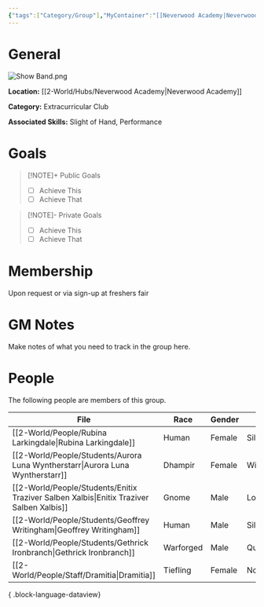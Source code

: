 ```yaml
---
{"tags":["Category/Group"],"MyContainer":"[[Neverwood Academy|Neverwood Academy]]","MyCategory":"Extracurricular Club","image":"Show Band.png","obsidianUIMode":"preview","leaders":null,"staff":null,"members":null,"initiates":null,"primary_contact":null,"Skill1":"Slight of Hand","Skill2":"Performance","dg-publish":true,"dg-path":"World/Groups/Extracurricular Club/Neverwood Show Band Association.md","permalink":"/world/groups/extracurricular-club/neverwood-show-band-association/","dgPassFrontmatter":true,"updated":"2025-09-29T13:00:36.000+01:00"}
---
```



# General

![Show Band.png](/img/user/z_Assets/Extracurriculars/Show%20Band.png)

**Location:** [[2-World/Hubs/Neverwood Academy\|Neverwood Academy]]

**Category:** Extracurricular Club

**Associated Skills:** Slight of Hand, Performance

# Goals

> [!NOTE]+ Public Goals
> - [ ] Achieve This
> - [ ] Achieve That

> [!NOTE]- Private Goals
> - [ ] Achieve This
> - [ ] Achieve That

# Membership
Upon request or via sign-up at freshers fair

# GM Notes

Make notes of what you need to track in the group here. 


# People

The following people are members of this group.  


| File                                                                                        | Race      | Gender | College     |
| ------------------------------------------------------------------------------------------- | --------- | ------ | ----------- |
| [[2-World/People/Rubina Larkingdale\|Rubina Larkingdale]]                                | Human     | Female | Silverquill |
| [[2-World/People/Students/Aurora Luna Wyntherstarr\|Aurora Luna Wyntherstarr]]           | Dhampir   | Female | Witherbloom |
| [[2-World/People/Students/Enitix Traziver Salben Xalbis\|Enitix Traziver Salben Xalbis]] | Gnome     | Male   | Lorehold    |
| [[2-World/People/Students/Geoffrey Writingham\|Geoffrey Writingham]]                     | Human     | Male   | Silverquill |
| [[2-World/People/Students/Gethrick Ironbranch\|Gethrick Ironbranch]]                     | Warforged | Male   | Quandrix    |
| [[2-World/People/Staff/Dramitia\|Dramitia]]                                              | Tiefling  | Female | None        |

{ .block-language-dataview}
